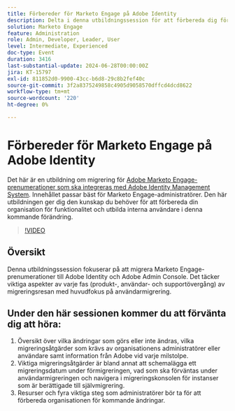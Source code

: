 ```yaml
---
title: Förbereder för Marketo Engage på Adobe Identity
description: Delta i denna utbildningssession för att förbereda dig för migrering av Marketo Engage-prenumerationer till Adobe Identity, med fokus på användarmigrering, viktiga åtgärder och viktiga resurser för administratörer, med vägledning om navigering i migreringskonsolen och förståelse för förändringar vid varje milstolpe.
solution: Marketo Engage
feature: Administration
role: Admin, Developer, Leader, User
level: Intermediate, Experienced
doc-type: Event
duration: 3416
last-substantial-update: 2024-06-28T00:00:00Z
jira: KT-15797
exl-id: 811852d0-9900-43cc-b6d8-29c8b2fef40c
source-git-commit: 3f2a8375249858c4905d9058570dffcd4dcd8622
workflow-type: tm+mt
source-wordcount: '220'
ht-degree: 0%

---
```


# Förbereder för Marketo Engage på Adobe Identity

Det här är en utbildning om migrering för [Adobe Marketo Engage-prenumerationer som ska integreras med Adobe Identity Management System](https://experienceleague.adobe.com/sv/docs/marketo/using/product-docs/administration/marketo-with-adobe-identity/adobe-identity-management-overview). Innehållet passar bäst för Marketo Engage-administratörer. Den här utbildningen ger dig den kunskap du behöver för att förbereda din organisation för funktionalitet och utbilda interna användare i denna kommande förändring.


>[!VIDEO](https://video.tv.adobe.com/v/3430920/?learn=on)

## Översikt

Denna utbildningssession fokuserar på att migrera Marketo Engage-prenumerationer till Adobe Identity och Adobe Admin Console. Det täcker viktiga aspekter av varje fas (produkt-, användar- och supportövergång) av migreringsresan med huvudfokus på användarmigrering.

## Under den här sessionen kommer du att förvänta dig att höra:

1. Översikt över vilka ändringar som görs eller inte ändras, vilka migreringsåtgärder som krävs av organisationens administratörer eller användare samt information från Adobe vid varje milstolpe.
1. Viktiga migreringsåtgärder är bland annat att schemalägga ett migreringsdatum under förmigreringen, vad som ska förväntas under användarmigreringen och navigera i migreringskonsolen för instanser som är berättigade till självmigrering.
1. Resurser och fyra viktiga steg som administratörer bör ta för att förbereda organisationen för kommande ändringar.
